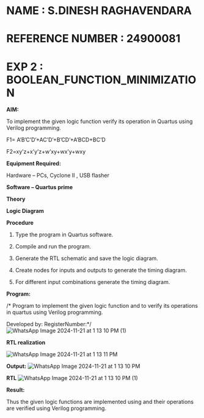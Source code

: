 # NAME : S.DINESH RAGHAVENDARA
# REFERENCE NUMBER : 24900081



# EXP 2 : BOOLEAN_FUNCTION_MINIMIZATION

**AIM:**

To implement the given logic function verify its operation in Quartus using Verilog programming.

F1= A’B’C’D’+AC’D’+B’CD’+A’BCD+BC’D 

F2=xy’z+x’y’z+w’xy+wx’y+wxy

**Equipment Required:**

Hardware – PCs, Cyclone II , USB flasher

**Software – Quartus prime**

**Theory**

**Logic Diagram**

**Procedure**

1.	Type the program in Quartus software.

2.	Compile and run the program.

3.	Generate the RTL schematic and save the logic diagram.

4.	Create nodes for inputs and outputs to generate the timing diagram.

5.	For different input combinations generate the timing diagram.


**Program:**

/* Program to implement the given logic function and to verify its operations in quartus using Verilog programming. 

Developed by: RegisterNumber:*/![WhatsApp Image 2024-11-21 at 1 13 10 PM (1)](https://github.com/user-attachments/assets/620244e8-2d18-48e1-b3ee-53a4a3246fd7)



**RTL realization**

![WhatsApp Image 2024-11-21 at 1 13 11 PM](https://github.com/user-attachments/assets/7c6f409d-1a47-4b08-99b4-05b95c582e8e)


**Output:**
![WhatsApp Image 2024-11-21 at 1 13 10 PM](https://github.com/user-attachments/assets/8d37772c-b4ff-4686-a65c-6592a78c60ff)



**RTL**
![WhatsApp Image 2024-11-21 at 1 13 10 PM (1)](https://github.com/user-attachments/assets/c7c1bca7-02cd-44be-9c3f-cc63df5068be)





**Result:**

Thus the given logic functions are implemented using and their operations are verified using Verilog programming.

